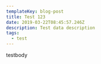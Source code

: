 ```yaml
---
templateKey: blog-post
title: Test 123
date: 2019-03-22T08:45:57.246Z
description: Test data description
tags:
  - test
---
```

testbody
